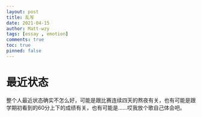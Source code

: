 ```yaml
---
layout: post
title: 乱写
date: 2021-04-15
author: Matt-wzy
tags: [essay , emotion]
comments: true
toc: true
pinned: false
---
```


# 最近状态

整个人最近状态确实不怎么好，可能是跟比赛连续四天的熬夜有关，也有可能是跟学期初看到的60分上下的成绩有关，也有可能是……哎我放个歌自己体会吧。
